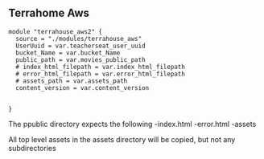 ## Terrahome Aws


```
module "terrahouse_aws2" {
  source = "./modules/terrahouse_aws"
  UserUuid = var.teacherseat_user_uuid
  bucket_Name = var.bucket_Name
  public_path = var.movies_public_path
  # index_html_filepath = var.index_html_filepath
  # error_html_filepath = var.error_html_filepath
  # assets_path = var.assets_path
  content_version = var.content_version
  

}

```


The ppublic directory expects the following
-index.html
-error.html
-assets


All top level assets in the assets directory will be copied, but not any subdirectories
